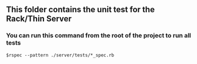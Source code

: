 ## This folder contains the unit test for the Rack/Thin Server

### You can run this command from the root of the project to run all tests
  
  `$rspec --pattern ./server/tests/*_spec.rb`